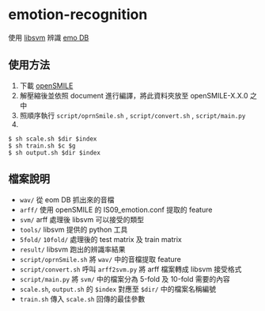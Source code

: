 # emotion-recognition
使用 [libsvm](https://www.csie.ntu.edu.tw/~cjlin/libsvm/) 辨識 [emo DB](http://emodb.bilderbar.info/docu/)

## 使用方法
1. 下載 [openSMILE](http://audeering.com/technology/opensmile/)
2. 解壓縮後並依照 document 進行編譯，將此資料夾放至 openSMILE-X.X.0 之中
3. 照順序執行 `script/oprnSmile.sh` , `script/convert.sh` , `script/main.py`
4. 
```
$ sh scale.sh $dir $index
$ sh train.sh $c $g
$ sh output.sh $dir $index
```

## 檔案說明
- `wav/` 從 eom DB 抓出來的音檔
- `arff/` 使用 openSMILE 的 IS09\_emotion.conf 提取的 feature
- `svm/` arff 處理後 libsvm 可以接受的類型
- `tools/` libsvm 提供的 python 工具
- `5fold/` `10fold/` 處理後的 test matrix 及 train matrix
- `result/` libsvm 跑出的辨識率結果
- `script/oprnSmile.sh` 將 `wav/` 中的音檔提取 feature
- `script/convert.sh` 呼叫 `arff2svm.py` 將 arff 檔案轉成 libsvm 接受格式
- `script/main.py` 將 `svm/` 中的檔案分為 5-fold 及 10-fold 需要的內容
- `scale.sh`, `output.sh` 的 `$index` 對應至 `$dir/` 中的檔案名稱編號
- `train.sh` 傳入 `scale.sh` 回傳的最佳參數

